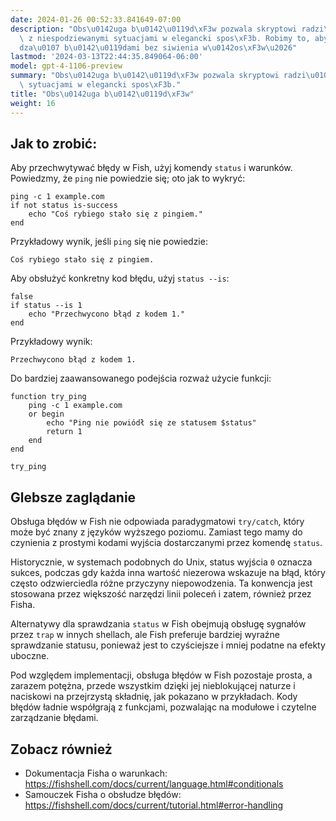 ```yaml
---
date: 2024-01-26 00:52:33.841649-07:00
description: "Obs\u0142uga b\u0142\u0119d\xF3w pozwala skryptowi radzi\u0107 sobie\
  \ z niespodziewanymi sytuacjami w elegancki spos\xF3b. Robimy to, aby zarz\u0105\
  dza\u0107 b\u0142\u0119dami bez siwienia w\u0142os\xF3w\u2026"
lastmod: '2024-03-13T22:44:35.849064-06:00'
model: gpt-4-1106-preview
summary: "Obs\u0142uga b\u0142\u0119d\xF3w pozwala skryptowi radzi\u0107 sobie z niespodziewanymi\
  \ sytuacjami w elegancki spos\xF3b."
title: "Obs\u0142uga b\u0142\u0119d\xF3w"
weight: 16
---
```


## Jak to zrobić:
Aby przechwytywać błędy w Fish, użyj komendy `status` i warunków. Powiedzmy, że `ping` nie powiedzie się; oto jak to wykryć:

```fish
ping -c 1 example.com
if not status is-success
    echo "Coś rybiego stało się z pingiem."
end
```

Przykładowy wynik, jeśli `ping` się nie powiedzie:

```
Coś rybiego stało się z pingiem.
```

Aby obsłużyć konkretny kod błędu, użyj `status --is`:

```fish
false
if status --is 1
    echo "Przechwycono błąd z kodem 1."
end
```

Przykładowy wynik:
```
Przechwycono błąd z kodem 1.
```

Do bardziej zaawansowanego podejścia rozważ użycie funkcji:

```fish
function try_ping
    ping -c 1 example.com
    or begin
        echo "Ping nie powiódł się ze statusem $status"
        return 1
    end
end

try_ping
```

## Glebsze zaglądanie
Obsługa błędów w Fish nie odpowiada paradygmatowi `try/catch`, który może być znany z języków wyższego poziomu. Zamiast tego mamy do czynienia z prostymi kodami wyjścia dostarczanymi przez komendę `status`.

Historycznie, w systemach podobnych do Unix, status wyjścia `0` oznacza sukces, podczas gdy każda inna wartość niezerowa wskazuje na błąd, który często odzwierciedla różne przyczyny niepowodzenia. Ta konwencja jest stosowana przez większość narzędzi linii poleceń i zatem, również przez Fisha.

Alternatywy dla sprawdzania `status` w Fish obejmują obsługę sygnałów przez `trap` w innych shellach, ale Fish preferuje bardziej wyraźne sprawdzanie statusu, ponieważ jest to czyściejsze i mniej podatne na efekty uboczne.

Pod względem implementacji, obsługa błędów w Fish pozostaje prosta, a zarazem potężna, przede wszystkim dzięki jej nieblokującej naturze i naciskowi na przejrzystą składnię, jak pokazano w przykładach. Kody błędów ładnie współgrają z funkcjami, pozwalając na modułowe i czytelne zarządzanie błędami.

## Zobacz również
- Dokumentacja Fisha o warunkach: https://fishshell.com/docs/current/language.html#conditionals
- Samouczek Fisha o obsłudze błędów: https://fishshell.com/docs/current/tutorial.html#error-handling
